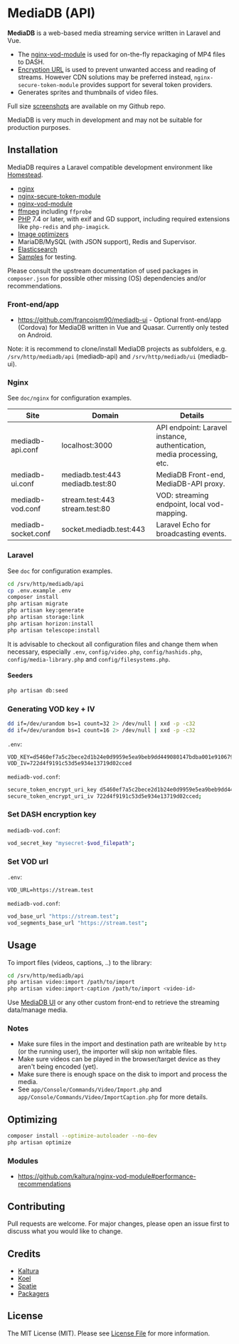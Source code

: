 # MediaDB (API)

**MediaDB** is a web-based media streaming service written in Laravel and Vue.

- The [nginx-vod-module](https://github.com/kaltura/nginx-vod-module) is used for on-the-fly repackaging of MP4 files to DASH.
- [Encryption URL](https://github.com/kaltura/nginx-secure-token-module) is used to prevent unwanted access and reading of streams. However CDN solutions may be preferred instead, `nginx-secure-token-module` provides support for several token providers.
- Generates sprites and thumbnails of video files.

Full size [screenshots](https://github.com/francoism90/.github/tree/master/screens/mediadb) are available on my Github repo.

MediaDB is very much in development and may not be suitable for production purposes.

## Installation

MediaDB requires a Laravel compatible development environment like [Homestead](https://laravel.com/docs/8.x/homestead).

- [nginx](https://nginx.org)
- [nginx-secure-token-module](https://github.com/kaltura/nginx-secure-token-module)
- [nginx-vod-module](https://github.com/kaltura/nginx-vod-module)
- [ffmpeg](https://www.ffmpeg.org/) including `ffprobe`
- [PHP](https://php.net/) 7.4 or later, with exif and GD support, including required extensions like `php-redis` and `php-imagick`.
- [Image optimizers](https://docs.spatie.be/laravel-medialibrary/v9/converting-images/optimizing-converted-images/)
- MariaDB/MySQL (with JSON support), Redis and Supervisor.
- [Elasticsearch](https://www.elastic.co/products/elasticsearch)
- [Samples](https://gist.github.com/jsturgis/3b19447b304616f18657) for testing.

Please consult the upstream documentation of used packages in `composer.json` for possible other missing (OS) dependencies and/or recommendations.

### Front-end/app

- <https://github.com/francoism90/mediadb-ui> - Optional front-end/app (Cordova) for MediaDB written in Vue and Quasar. Currently only tested on Android.

Note: it is recommend to clone/install MediaDB projects as subfolders, e.g. `/srv/http/mediadb/api` (mediadb-api) and `/srv/http/mediadb/ui` (mediadb-ui).

### Nginx

See `doc/nginx` for configuration examples.

| Site | Domain | Details |
| - | - | - |
| mediadb-api.conf | localhost:3000 | API endpoint: Laravel instance, authentication, media processing, etc. |
| mediadb-ui.conf | mediadb.test:443 mediadb.test:80 | MediaDB Front-end, MediaDB-API proxy. |
| mediadb-vod.conf | stream.test:443 stream.test:80 | VOD: streaming endpoint, local vod-mapping. |
| mediadb-socket.conf | socket.mediadb.test:443 | Laravel Echo for broadcasting events. |

### Laravel

See `doc` for configuration examples.

```bash
cd /srv/http/mediadb/api
cp .env.example .env
composer install
php artisan migrate
php artisan key:generate
php artisan storage:link
php artisan horizon:install
php artisan telescope:install
```

It is advisable to checkout all configuration files and change them when necessary, especially `.env`, `config/video.php`, `config/hashids.php`, `config/media-library.php` and `config/filesystems.php`.

#### Seeders

```bash
php artisan db:seed
```

### Generating VOD key + IV

```bash
dd if=/dev/urandom bs=1 count=32 2> /dev/null | xxd -p -c32
dd if=/dev/urandom bs=1 count=16 2> /dev/null | xxd -p -c32
```

`.env`:

```env
VOD_KEY=d5460ef7a5c2bece2d1b24e0d9959e5ea9beb9dd449080147bdba001e9106793
VOD_IV=722d4f9191c53d5e934e13719d02cced
```

`mediadb-vod.conf`:

```bash
secure_token_encrypt_uri_key d5460ef7a5c2bece2d1b24e0d9959e5ea9beb9dd449080147bdba001e9106793;
secure_token_encrypt_uri_iv 722d4f9191c53d5e934e13719d02cced;
```

### Set DASH encryption key

`mediadb-vod.conf`:

```bash
vod_secret_key "mysecret-$vod_filepath";
```

### Set VOD url

`.env`:

```env
VOD_URL=https://stream.test
```

`mediadb-vod.conf`:

```bash
vod_base_url "https://stream.test";
vod_segments_base_url "https://stream.test";
```

## Usage

To import files (videos, captions, ..) to the library:

```bash
cd /srv/http/mediadb/api
php artisan video:import /path/to/import
php artisan video:import-caption /path/to/import <video-id>
```

Use [MediaDB UI](https://github.com/francoism90/mediadb-ui) or any other custom front-end to retrieve the streaming data/manage media.

### Notes

- Make sure files in the import and destination path are writeable by `http` (or the running user), the importer will skip non writable files.
- Make sure videos can be played in the browser/target device as they aren't being encoded (yet).
- Make sure there is enough space on the disk to import and process the media.
- See `app/Console/Commands/Video/Import.php` and `app/Console/Commands/Video/ImportCaption.php` for more details.

## Optimizing

```bash
composer install --optimize-autoloader --no-dev
php artisan optimize
```

### Modules

- <https://github.com/kaltura/nginx-vod-module#performance-recommendations>

## Contributing

Pull requests are welcome. For major changes, please open an issue first to discuss what you would like to change.

## Credits

- [Kaltura](https://github.com/kaltura)
- [Koel](https://github.com/koel)
- [Spatie](https://github.com/spatie)
- [Packagers](composer.json)

## License

The MIT License (MIT). Please see [License File](LICENSE.md) for more information.
